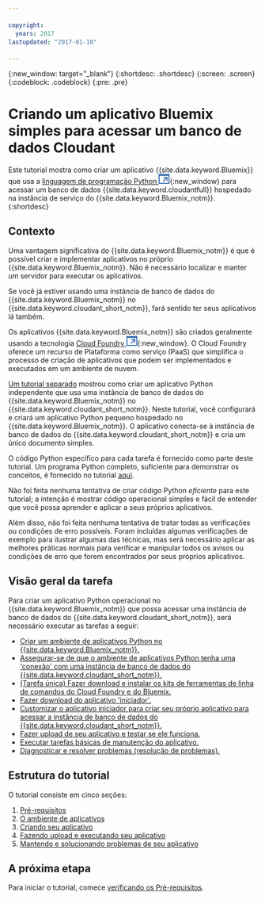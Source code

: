 ```yaml
---

copyright:
  years: 2017
lastupdated: "2017-01-10"

---
```


{:new_window: target="_blank"}
{:shortdesc: .shortdesc}
{:screen: .screen}
{:codeblock: .codeblock}
{:pre: .pre}

<!-- Acrolinx: 2017-01-10 -->

# Criando um aplicativo Bluemix simples para acessar um banco de dados Cloudant

Este tutorial mostra como criar um aplicativo {{site.data.keyword.Bluemix}} que usa a
[linguagem de programação Python ![Ícone de link externo](../images/launch-glyph.svg "Ícone de link externo")](https://www.python.org/){:new_window} para
acessar um banco de dados {{site.data.keyword.cloudantfull}}
hospedado na instância de serviço do {{site.data.keyword.Bluemix_notm}}.
{:shortdesc}

## Contexto

Uma vantagem significativa do {{site.data.keyword.Bluemix_notm}} é que é possível criar e implementar aplicativos no
próprio {{site.data.keyword.Bluemix_notm}}.
Não é necessário localizar e manter um servidor para executar os aplicativos.

Se você já estiver usando uma instância de banco de dados do {{site.data.keyword.Bluemix_notm}}
no {{site.data.keyword.cloudant_short_notm}},
fará sentido ter seus aplicativos lá
também.

Os aplicativos {{site.data.keyword.Bluemix_notm}} são criados geralmente usando
a tecnologia [Cloud Foundry ![Ícone de link externo](../images/launch-glyph.svg "Ícone de link externo")](https://en.wikipedia.org/wiki/Cloud_Foundry){:new_window}.
O Cloud Foundry oferece um recurso de Plataforma como serviço (PaaS)
que simplifica o processo de criação de aplicativos que podem ser implementados e executados
em um ambiente de nuvem.

[Um tutorial separado](create_database.html) mostrou como criar um aplicativo Python independente
que usa uma instância de banco de dados do {{site.data.keyword.Bluemix_notm}}
no {{site.data.keyword.cloudant_short_notm}}.
Neste tutorial,
você configurará e criará um aplicativo Python pequeno hospedado no {{site.data.keyword.Bluemix_notm}}.
O aplicativo conecta-se à instância de banco de dados do {{site.data.keyword.cloudant_short_notm}}
e cria um único
documento simples.

O código Python específico para cada tarefa é fornecido como parte deste tutorial.
Um programa Python completo,
suficiente para demonstrar os conceitos,
é fornecido no tutorial
[aqui](create_bmxapp_createapp.html#complete-listing).

Não foi feita nenhuma tentativa de criar código Python _eficiente_ para este tutorial;
a intenção é mostrar código operacional simples e fácil de entender
que você possa aprender e aplicar a seus próprios aplicativos.

Além disso,
não foi feita nenhuma tentativa de tratar todas as verificações ou condições de erro possíveis.
Foram incluídas algumas verificações de exemplo para ilustrar algumas das técnicas,
mas será necessário aplicar as melhores práticas normais para verificar e manipular todos os
avisos ou condições de erro que forem encontrados por seus próprios aplicativos.

## Visão geral da tarefa

Para criar um aplicativo Python operacional no {{site.data.keyword.Bluemix_notm}}
que possa acessar uma instância de banco de dados do {{site.data.keyword.cloudant_short_notm}},
será necessário executar as tarefas a seguir:

-   [Criar um ambiente de aplicativos Python no {{site.data.keyword.Bluemix_notm}}.](create_bmxapp_appenv.html#creating)
-   [Assegurar-se de que o ambiente de aplicativos Python tenha uma 'conexão' com uma instância de banco de dados do {{site.data.keyword.cloudant_short_notm}}.](create_bmxapp_appenv.html#connecting)
-   [(Tarefa única) Fazer download e instalar os kits de ferramentas de linha de comandos do Cloud Foundry e do Bluemix.](create_bmxapp_appenv.html#toolkits)
-   [Fazer download do aplicativo 'iniciador'.](create_bmxapp_appenv.html#starter)
-   [Customizar o aplicativo iniciador para criar seu próprio aplicativo para acessar a instância de banco de dados do {{site.data.keyword.cloudant_short_notm}}.](create_bmxapp_createapp.html#theApp)
-   [Fazer upload de seu aplicativo e testar se ele funciona.](create_bmxapp_upload.html#uploading)
-   [Executar tarefas básicas de manutenção do aplicativo.](create_bmxapp_maintain.html#maintenance)
-   [Diagnosticar e resolver problemas (resolução de problemas).](create_bmxapp_maintain.html#troubleshooting)

## Estrutura do tutorial

O tutorial consiste em cinco seções:

1.  [Pré-requisitos](create_bmxapp_prereq.html)
2.  [O ambiente de aplicativos](create_bmxapp_appenv.html)
3.  [Criando seu aplicativo](create_bmxapp_createapp.html)
4.  [Fazendo upload e executando seu aplicativo](create_bmxapp_upload.html)
5.  [Mantendo e solucionando problemas de seu aplicativo](create_bmxapp_maintain.html)

## A próxima etapa

Para iniciar o tutorial,
comece [verificando os Pré-requisitos](create_bmxapp_prereq.html).
